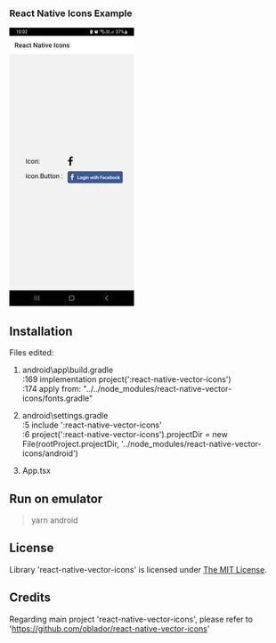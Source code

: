 ### React Native Icons Example
![Icon_demo1](Icon_demo1.jpg)


## Installation
Files edited:
1. android\app\build.gradle  
:169 implementation project(':react-native-vector-icons')  
:174 apply from: "../../node_modules/react-native-vector-icons/fonts.gradle"

2. android\settings.gradle  
:5 include ':react-native-vector-icons'  
:6 project(':react-native-vector-icons').projectDir = new File(rootProject.projectDir, '../node_modules/react-native-vector-icons/android')  

3. App.tsx


## Run on emulator
> yarn android

## License

Library 'react-native-vector-icons' is licensed under [The MIT License](LICENSE).

## Credits
Regarding main project 'react-native-vector-icons', please refer to 'https://github.com/oblador/react-native-vector-icons'
